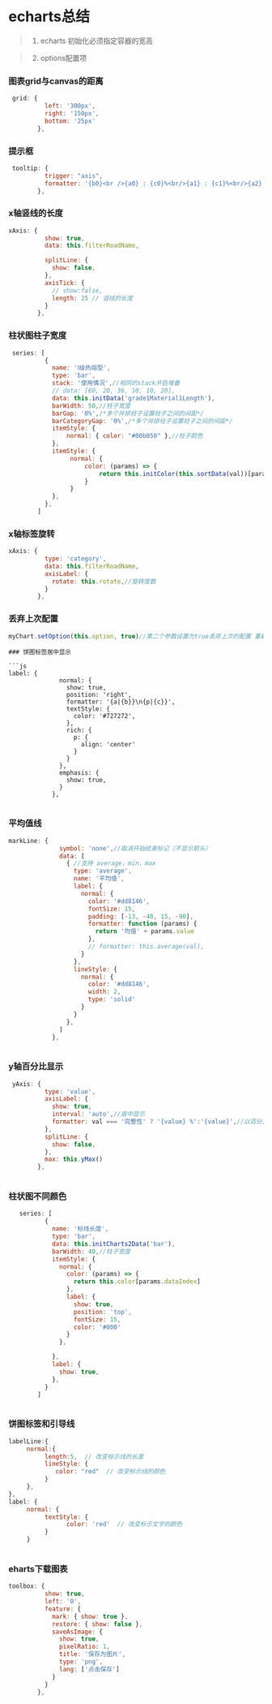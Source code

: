 # echarts总结

> 1. echarts 初始化必须指定容器的宽高

> 2. options配置项

 ### 图表grid与canvas的距离

```js
 grid: {
          left: '300px',
          right: '150px',
          bottom: '25px'
        },
```

### 提示框

```js
 tooltip: {
          trigger: "axis",
          formatter: '{b0}<br />{a0} : {c0}%<br/>{a1} : {c1}%<br/>{a2} : {c2}%<br/>{a3} : {c3}%',
        },
```

### x轴竖线的长度

```js
xAxis: {
          show: true,
          data: this.filterRoadName,

          splitLine: {
            show: false,
          },
          axisTick: {
            // show:false,
            length: 25 // 竖线的长度
          }
        },
```

### 柱状图柱子宽度

```js
 series: [
          {
            name: 'Ⅰ级热熔型',
            type: 'bar',
            stack: '使用情况',//相同的stack开启堆叠
            // data: [60, 20, 36, 10, 10, 20],
            data: this.initData('grade1Material1Length'),
            barWidth: 50,//柱子宽度
            barGap: '0%',/*多个并排柱子设置柱子之间的间距*/
            barCategoryGap: '0%',/*多个并排柱子设置柱子之间的间距*/
            itemStyle: {
            	normal: { color: "#00b050" },//柱子颜色
          	},
            itemStyle: {
                 normal: {
                     color: (params) => {
                         return this.initColor(this.sortData(val))[params.dataIndex] //动态颜色
                     }
                 }
            },
          },
        ]
```

### x轴标签旋转

```js
xAxis: {
          type: 'category',
          data: this.filterRoadName,
          axisLabel: {
            rotate: this.rotate,//旋转度数
          }
        },
```



### 丢弃上次配置

```js
myChart.setOption(this.option, true)//第二个参数设置为true丢弃上次的配置 重新渲染
```
```
### 饼图标签居中显示

```js
label: {
              normal: {
                show: true,
                position: 'right',
                formatter: '{a|{b}}\n{p|{c}}',
                textStyle: {
                  color: '#727272',
                },
                rich: {
                  p: {
                    align: 'center'
                  }
                }
              },
              emphasis: {
                show: true,
              }
            },
```


```
```
### 平均值线

```js
markLine: {
              symbol: 'none',//取消开始结束标记（不显示箭头）
              data: [
                { //支持 average，min，max
                  type: 'average',
                  name: '平均值',
                  label: {
                    normal: {
                      color: '#dd8146',
                      fontSize: 15,
                      padding: [-13, -40, 15, -90],
                      formatter: function (params) {
                        return '均值' + params.value
                      },
                      // formatter: this.average(val),
                    }
                  },
                  lineStyle: {
                    normal: {
                      color: '#dd8146',
                      width: 2,
                      type: 'solid'
                    }
                  }
                },
              ]
            },
```


```
```
### y轴百分比显示

```js
 yAxis: {
          type: 'value',
          axisLabel: {
            show: true,
            interval: 'auto',//居中显示
            formatter: val === '完整性' ? '{value} %':'{value}',//以百分比显示
          },
          splitLine: {
            show: false,
          },
          max: this.yMax()
        },
```

> 
```
```
### 柱状图不同颜色

```js
   series: [
          {
            name: '标线长度',
            type: 'bar',
            data: this.initCharts2Data('bar'),
            barWidth: 40,//柱子宽度
            itemStyle: {
              normal: {
                color: (params) => {
                  return this.color[params.dataIndex]
                },
                label: {
                  show: true,
                  position: 'top',
                  fontSize: 15,
                  color: '#000'
                }
              },

            },
            label: {
              show: true,
            },
          }
        ]
```


```
```
### 饼图标签和引导线



```js
labelLine:{  
     normal:{  
          length:5,  // 改变标示线的长度
          lineStyle: {
             color: "red"  // 改变标示线的颜色
          }
     },
},
label: {
     normal: {
          textStyle: {
                color: 'red'  // 改变标示文字的颜色
          }
     }

```




```
```


### eharts下载图表

```js
toolbox: {
          show: true,
          left: '0',
          feature: {
            mark: { show: true },
            restore: { show: false },
            saveAsImage: {
              show: true,
              pixelRatio: 1,
              title: '保存为图片',
              type: 'png',
              lang: ['点击保存']
            }
          }
        },
```


```